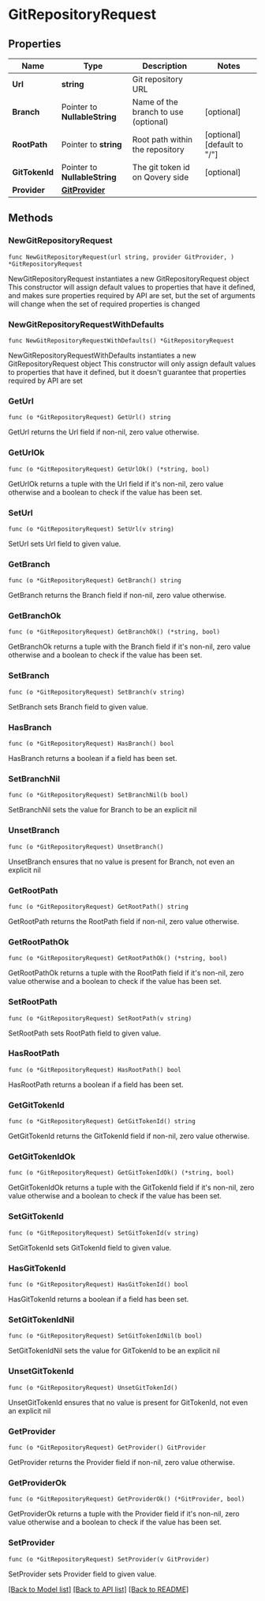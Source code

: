 # GitRepositoryRequest

## Properties

Name | Type | Description | Notes
------------ | ------------- | ------------- | -------------
**Url** | **string** | Git repository URL | 
**Branch** | Pointer to **NullableString** | Name of the branch to use (optional) | [optional] 
**RootPath** | Pointer to **string** | Root path within the repository | [optional] [default to "/"]
**GitTokenId** | Pointer to **NullableString** | The git token id on Qovery side | [optional] 
**Provider** | [**GitProvider**](GitProvider.md) |  | 

## Methods

### NewGitRepositoryRequest

`func NewGitRepositoryRequest(url string, provider GitProvider, ) *GitRepositoryRequest`

NewGitRepositoryRequest instantiates a new GitRepositoryRequest object
This constructor will assign default values to properties that have it defined,
and makes sure properties required by API are set, but the set of arguments
will change when the set of required properties is changed

### NewGitRepositoryRequestWithDefaults

`func NewGitRepositoryRequestWithDefaults() *GitRepositoryRequest`

NewGitRepositoryRequestWithDefaults instantiates a new GitRepositoryRequest object
This constructor will only assign default values to properties that have it defined,
but it doesn't guarantee that properties required by API are set

### GetUrl

`func (o *GitRepositoryRequest) GetUrl() string`

GetUrl returns the Url field if non-nil, zero value otherwise.

### GetUrlOk

`func (o *GitRepositoryRequest) GetUrlOk() (*string, bool)`

GetUrlOk returns a tuple with the Url field if it's non-nil, zero value otherwise
and a boolean to check if the value has been set.

### SetUrl

`func (o *GitRepositoryRequest) SetUrl(v string)`

SetUrl sets Url field to given value.


### GetBranch

`func (o *GitRepositoryRequest) GetBranch() string`

GetBranch returns the Branch field if non-nil, zero value otherwise.

### GetBranchOk

`func (o *GitRepositoryRequest) GetBranchOk() (*string, bool)`

GetBranchOk returns a tuple with the Branch field if it's non-nil, zero value otherwise
and a boolean to check if the value has been set.

### SetBranch

`func (o *GitRepositoryRequest) SetBranch(v string)`

SetBranch sets Branch field to given value.

### HasBranch

`func (o *GitRepositoryRequest) HasBranch() bool`

HasBranch returns a boolean if a field has been set.

### SetBranchNil

`func (o *GitRepositoryRequest) SetBranchNil(b bool)`

 SetBranchNil sets the value for Branch to be an explicit nil

### UnsetBranch
`func (o *GitRepositoryRequest) UnsetBranch()`

UnsetBranch ensures that no value is present for Branch, not even an explicit nil
### GetRootPath

`func (o *GitRepositoryRequest) GetRootPath() string`

GetRootPath returns the RootPath field if non-nil, zero value otherwise.

### GetRootPathOk

`func (o *GitRepositoryRequest) GetRootPathOk() (*string, bool)`

GetRootPathOk returns a tuple with the RootPath field if it's non-nil, zero value otherwise
and a boolean to check if the value has been set.

### SetRootPath

`func (o *GitRepositoryRequest) SetRootPath(v string)`

SetRootPath sets RootPath field to given value.

### HasRootPath

`func (o *GitRepositoryRequest) HasRootPath() bool`

HasRootPath returns a boolean if a field has been set.

### GetGitTokenId

`func (o *GitRepositoryRequest) GetGitTokenId() string`

GetGitTokenId returns the GitTokenId field if non-nil, zero value otherwise.

### GetGitTokenIdOk

`func (o *GitRepositoryRequest) GetGitTokenIdOk() (*string, bool)`

GetGitTokenIdOk returns a tuple with the GitTokenId field if it's non-nil, zero value otherwise
and a boolean to check if the value has been set.

### SetGitTokenId

`func (o *GitRepositoryRequest) SetGitTokenId(v string)`

SetGitTokenId sets GitTokenId field to given value.

### HasGitTokenId

`func (o *GitRepositoryRequest) HasGitTokenId() bool`

HasGitTokenId returns a boolean if a field has been set.

### SetGitTokenIdNil

`func (o *GitRepositoryRequest) SetGitTokenIdNil(b bool)`

 SetGitTokenIdNil sets the value for GitTokenId to be an explicit nil

### UnsetGitTokenId
`func (o *GitRepositoryRequest) UnsetGitTokenId()`

UnsetGitTokenId ensures that no value is present for GitTokenId, not even an explicit nil
### GetProvider

`func (o *GitRepositoryRequest) GetProvider() GitProvider`

GetProvider returns the Provider field if non-nil, zero value otherwise.

### GetProviderOk

`func (o *GitRepositoryRequest) GetProviderOk() (*GitProvider, bool)`

GetProviderOk returns a tuple with the Provider field if it's non-nil, zero value otherwise
and a boolean to check if the value has been set.

### SetProvider

`func (o *GitRepositoryRequest) SetProvider(v GitProvider)`

SetProvider sets Provider field to given value.



[[Back to Model list]](../README.md#documentation-for-models) [[Back to API list]](../README.md#documentation-for-api-endpoints) [[Back to README]](../README.md)


